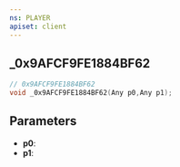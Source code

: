 ```yaml
---
ns: PLAYER
apiset: client
---
```

## _0x9AFCF9FE1884BF62

```c
// 0x9AFCF9FE1884BF62
void _0x9AFCF9FE1884BF62(Any p0,Any p1);
```


## Parameters
* **p0**:
* **p1**:



